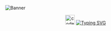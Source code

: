 ![Banner](https://github.com/user-attachments/assets/21ba8510-b3a4-4614-a3b0-dcbe540b948f)

<div align="center" >
    <img src="https://github.com/user-attachments/assets/9e5f5ccd-ff20-4a90-893b-fe91005dff6e" alt="code" width=30px>
    <a href="https://github.com/CristianOlivera1">
        <img src="https://readme-typing-svg.herokuapp.com?font=Fira+Code&pause=1000&width=435&lines=In+development" alt="Typing SVG">
    </a>
</div>
